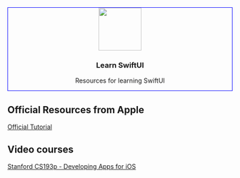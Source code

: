
<div align="center" style="border: 1px solid blue">
<img src="https://developer.apple.com/assets/elements/icons/swiftui/swiftui-96x96_2x.png" width="96" valign="center"> 

<h3 align="center">Learn SwiftUI</h3>

Resources for learning SwiftUI
</div> 


## Official Resources from Apple

[Official Tutorial](https://developer.apple.com/tutorials/swiftui/)

## Video courses

[Stanford CS193p - Developing Apps for iOS](https://cs193p.sites.stanford.edu/)
